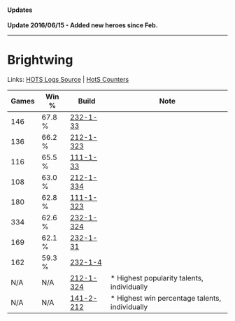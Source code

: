#### Updates

**Update 2016/06/15 - Added new heroes since Feb.**

***

# Brightwing

Links: [HOTS Logs Source](https://www.hotslogs.com/Sitewide/HeroDetails?Hero=Brightwing) | [HotS Counters](http://hotscounters.com/#/hero/Brightwing)

Games  | Win %  | Build     | Note
-----  | -----  | -----     | ----
146    | 67.8 % | [232-1-33](http://www.heroesfire.com/hots/talent-calculator/brightwing#4iq5) | 
136    | 66.2 % | [212-1-323](http://www.heroesfire.com/hots/talent-calculator/brightwing#kFJh) | 
116    | 65.5 % | [111-1-33](http://www.heroesfire.com/hots/talent-calculator/brightwing#4FHT) | 
108    | 63.0 % | [212-1-334](http://www.heroesfire.com/hots/talent-calculator/brightwing#kFJs) | 
180    | 62.8 % | [111-1-323](http://www.heroesfire.com/hots/talent-calculator/brightwing#gOkR) | 
334    | 62.6 % | [232-1-324](http://www.heroesfire.com/hots/talent-calculator/brightwing#l08i) | 
169    | 62.1 % | [232-1-31](http://www.heroesfire.com/hots/talent-calculator/brightwing#4iq3) | 
162    | 59.3 % | [232-1-4](http://www.heroesfire.com/hots/talent-calculator/brightwing#U5E) | 
N/A    | N/A    | [212-1-324](http://www.heroesfire.com/hots/talent-calculator/brightwing#kFJi) | * Highest popularity talents, individually
N/A    | N/A    | [141-2-212](http://www.heroesfire.com/hots/talent-calculator/brightwing#hYBq) | * Highest win percentage talents, individually
